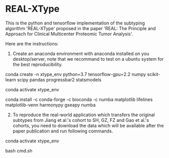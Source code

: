# REAL-XType

This is the python and tensorflow implementation of the subtyping algorithm 'REAL-XType' proposed in the paper 'REAL: The Principle and Approach for Clinical Multicenter Proteomic Tumor Analysis'.

Here are the instructions:

1. Create an anaconda environment with anaconda installed on you desktop/server, note that we recommand to test on a ubuntu system for the best reproducibility.

conda create -n xtype_env python=3.7 tensorflow-gpu=2.2 numpy scikit-learn scipy pandas progressbar2 statsmodels

conda activate xtype_env

conda install -c conda-forge -c bioconda -c numba matplotlib lifelines matplotlib-venn harmonypy gseapy numba


2. To reproduce the real-world application which transfers the original subtypes from Jiang et al.'s cohort to SH, GZ, FZ and Gao et al.'s cohorts, you need to download the data which will be available after the paper publication and run following commands.

conda activate xtype_env

bash cmd.sh